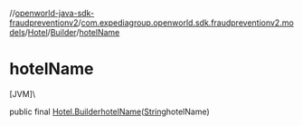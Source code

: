 //[openworld-java-sdk-fraudpreventionv2](../../../../index.md)/[com.expediagroup.openworld.sdk.fraudpreventionv2.models](../../index.md)/[Hotel](../index.md)/[Builder](index.md)/[hotelName](hotel-name.md)

# hotelName

[JVM]\

public final [Hotel.Builder](index.md)[hotelName](hotel-name.md)([String](https://docs.oracle.com/javase/8/docs/api/java/lang/String.html)hotelName)
